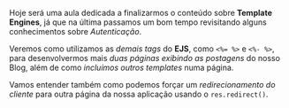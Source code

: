 
Hoje será uma aula dedicada a finalizarmos o conteúdo sobre **Template Engines**, já que na última passamos um bom tempo revisitando alguns conhecimentos sobre *Autenticação*.

Veremos como utilizamos as *demais tags* do **EJS**, como `<%= %>` e `<%- %>`, para desenvolvermos mais *duas páginas exibindo as postagens* do nosso Blog, além de como *incluímos outros templates* numa página.

Vamos entender também como podemos forçar um *redirecionamento do cliente* para outra página da nossa aplicação usando o `res.redirect()`.